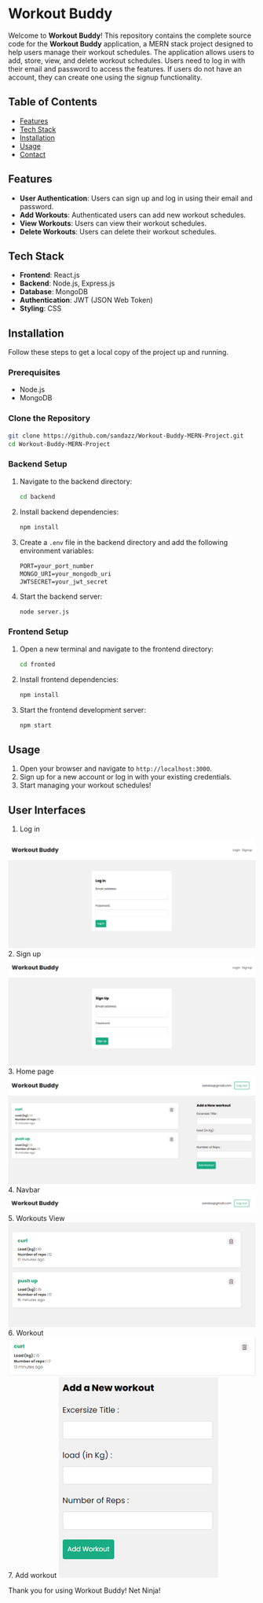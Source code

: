 
# Workout Buddy

Welcome to **Workout Buddy**! This repository contains the complete source code for the **Workout Buddy** application, a MERN stack project designed to help users manage their workout schedules. The application allows users to add, store, view, and delete workout schedules. Users need to log in with their email and password to access the features. If users do not have an account, they can create one using the signup functionality.

## Table of Contents

- [Features](#features)
- [Tech Stack](#tech-stack)
- [Installation](#installation)
- [Usage](#usage)
- [Contact](#contact)

## Features

- **User Authentication**: Users can sign up and log in using their email and password.
- **Add Workouts**: Authenticated users can add new workout schedules.
- **View Workouts**: Users can view their workout schedules.
- **Delete Workouts**: Users can delete their workout schedules.

## Tech Stack

- **Frontend**: React.js
- **Backend**: Node.js, Express.js
- **Database**: MongoDB
- **Authentication**: JWT (JSON Web Token)
- **Styling**: CSS

## Installation

Follow these steps to get a local copy of the project up and running.

### Prerequisites

- Node.js
- MongoDB

### Clone the Repository

```bash
git clone https://github.com/sandazz/Workout-Buddy-MERN-Project.git
cd Workout-Buddy-MERN-Project
```

### Backend Setup

1. Navigate to the backend directory:

    ```bash
    cd backend
    ```

2. Install backend dependencies:

    ```bash
    npm install
    ```

3. Create a `.env` file in the backend directory and add the following environment variables:

    ```plaintext
    PORT=your_port_number
    MONGO_URI=your_mongodb_uri
    JWTSECRET=your_jwt_secret
    ```

4. Start the backend server:

    ```bash
    node server.js
    ```

### Frontend Setup

1. Open a new terminal and navigate to the frontend directory:

    ```bash
    cd fronted
    ```

2. Install frontend dependencies:

    ```bash
    npm install
    ```

3. Start the frontend development server:

    ```bash
    npm start
    ```

## Usage

1. Open your browser and navigate to `http://localhost:3000`.
2. Sign up for a new account or log in with your existing credentials.
3. Start managing your workout schedules!

## User Interfaces
1. Log in
<img src="ScreenShots/login.jpg" alt="login.jpg" >
2. Sign up
<img src="ScreenShots/signup.jpg" alt="signup.jpg" >
3. Home page
<img src="ScreenShots/homepage.jpg" alt="homepage.jpg" >
4. Navbar
<img src="ScreenShots/navbar.jpg" alt="navbar.jpg" >
5. Workouts View
<img src="ScreenShots/workout_view.jpg" alt="workout_view.jpg" >
6. Workout
<img src="ScreenShots/workout.jpg" alt="workout.jpg" >
7. Add workout
<img src="ScreenShots/addWorkout.jpg" alt="addWorkout.jpg" >

Thank you for using Workout Buddy! Net Ninja!
